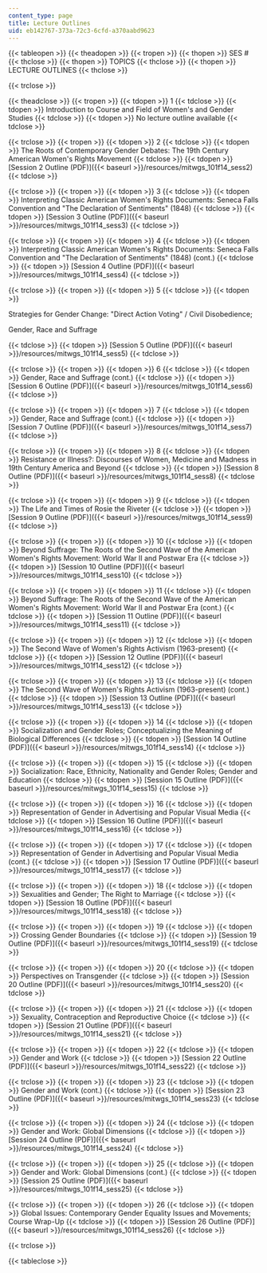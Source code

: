 ```yaml
---
content_type: page
title: Lecture Outlines
uid: eb142767-373a-72c3-6cfd-a370aabd9623
---
```


{{< tableopen >}}
{{< theadopen >}}
{{< tropen >}}
{{< thopen >}}
SES #
{{< thclose >}}
{{< thopen >}}
TOPICS
{{< thclose >}}
{{< thopen >}}
LECTURE OUTLINES
{{< thclose >}}

{{< trclose >}}

{{< theadclose >}}
{{< tropen >}}
{{< tdopen >}}
1
{{< tdclose >}}
{{< tdopen >}}
Introduction to Course and Field of Women's and Gender Studies
{{< tdclose >}}
{{< tdopen >}}
No lecture outline available
{{< tdclose >}}

{{< trclose >}}
{{< tropen >}}
{{< tdopen >}}
2
{{< tdclose >}}
{{< tdopen >}}
The Roots of Contemporary Gender Debates: The 19th Century American Women's Rights Movement
{{< tdclose >}}
{{< tdopen >}}
[Session 2 Outline (PDF)]({{< baseurl >}}/resources/mitwgs_101f14_sess2)
{{< tdclose >}}

{{< trclose >}}
{{< tropen >}}
{{< tdopen >}}
3
{{< tdclose >}}
{{< tdopen >}}
Interpreting Classic American Women's Rights Documents: Seneca Falls Convention and "The Declaration of Sentiments" (1848)
{{< tdclose >}}
{{< tdopen >}}
[Session 3 Outline (PDF)]({{< baseurl >}}/resources/mitwgs_101f14_sess3)
{{< tdclose >}}

{{< trclose >}}
{{< tropen >}}
{{< tdopen >}}
4
{{< tdclose >}}
{{< tdopen >}}
Interpreting Classic American Women's Rights Documents: Seneca Falls Convention and "The Declaration of Sentiments" (1848) (cont.)
{{< tdclose >}}
{{< tdopen >}}
[Session 4 Outline (PDF)]({{< baseurl >}}/resources/mitwgs_101f14_sess4)
{{< tdclose >}}

{{< trclose >}}
{{< tropen >}}
{{< tdopen >}}
5
{{< tdclose >}}
{{< tdopen >}}


Strategies for Gender Change: "Direct Action Voting" / Civil Disobedience;

Gender, Race and Suffrage


{{< tdclose >}}
{{< tdopen >}}
[Session 5 Outline (PDF)]({{< baseurl >}}/resources/mitwgs_101f14_sess5)
{{< tdclose >}}

{{< trclose >}}
{{< tropen >}}
{{< tdopen >}}
6
{{< tdclose >}}
{{< tdopen >}}
Gender, Race and Suffrage (cont.)
{{< tdclose >}}
{{< tdopen >}}
[Session 6 Outline (PDF)]({{< baseurl >}}/resources/mitwgs_101f14_sess6)
{{< tdclose >}}

{{< trclose >}}
{{< tropen >}}
{{< tdopen >}}
7
{{< tdclose >}}
{{< tdopen >}}
Gender, Race and Suffrage (cont.)
{{< tdclose >}}
{{< tdopen >}}
[Session 7 Outline (PDF)]({{< baseurl >}}/resources/mitwgs_101f14_sess7)
{{< tdclose >}}

{{< trclose >}}
{{< tropen >}}
{{< tdopen >}}
8
{{< tdclose >}}
{{< tdopen >}}
Resistance or Illness?: Discourses of Women, Medicine and Madness in 19th Century America and Beyond
{{< tdclose >}}
{{< tdopen >}}
[Session 8 Outline (PDF)]({{< baseurl >}}/resources/mitwgs_101f14_sess8)
{{< tdclose >}}

{{< trclose >}}
{{< tropen >}}
{{< tdopen >}}
9
{{< tdclose >}}
{{< tdopen >}}
The Life and Times of Rosie the Riveter
{{< tdclose >}}
{{< tdopen >}}
[Session 9 Outline (PDF)]({{< baseurl >}}/resources/mitwgs_101f14_sess9)
{{< tdclose >}}

{{< trclose >}}
{{< tropen >}}
{{< tdopen >}}
10
{{< tdclose >}}
{{< tdopen >}}
Beyond Suffrage: The Roots of the Second Wave of the American Women's Rights Movement: World War II and Postwar Era
{{< tdclose >}}
{{< tdopen >}}
[Session 10 Outline (PDF)]({{< baseurl >}}/resources/mitwgs_101f14_sess10)
{{< tdclose >}}

{{< trclose >}}
{{< tropen >}}
{{< tdopen >}}
11
{{< tdclose >}}
{{< tdopen >}}
Beyond Suffrage: The Roots of the Second Wave of the American Women's Rights Movement: World War II and Postwar Era (cont.)
{{< tdclose >}}
{{< tdopen >}}
[Session 11 Outline (PDF)]({{< baseurl >}}/resources/mitwgs_101f14_sess11)
{{< tdclose >}}

{{< trclose >}}
{{< tropen >}}
{{< tdopen >}}
12
{{< tdclose >}}
{{< tdopen >}}
The Second Wave of Women's Rights Activism (1963-present)
{{< tdclose >}}
{{< tdopen >}}
[Session 12 Outline (PDF)]({{< baseurl >}}/resources/mitwgs_101f14_sess12)
{{< tdclose >}}

{{< trclose >}}
{{< tropen >}}
{{< tdopen >}}
13
{{< tdclose >}}
{{< tdopen >}}
The Second Wave of Women's Rights Activism (1963-present) (cont.)
{{< tdclose >}}
{{< tdopen >}}
[Session 13 Outline (PDF)]({{< baseurl >}}/resources/mitwgs_101f14_sess13)
{{< tdclose >}}

{{< trclose >}}
{{< tropen >}}
{{< tdopen >}}
14
{{< tdclose >}}
{{< tdopen >}}
Socialization and Gender Roles; Conceptualizing the Meaning of Biological Differences
{{< tdclose >}}
{{< tdopen >}}
[Session 14 Outline (PDF)]({{< baseurl >}}/resources/mitwgs_101f14_sess14)
{{< tdclose >}}

{{< trclose >}}
{{< tropen >}}
{{< tdopen >}}
15
{{< tdclose >}}
{{< tdopen >}}
Socialization: Race, Ethnicity, Nationality and Gender Roles; Gender and Education
{{< tdclose >}}
{{< tdopen >}}
[Session 15 Outline (PDF)]({{< baseurl >}}/resources/mitwgs_101f14_sess15)
{{< tdclose >}}

{{< trclose >}}
{{< tropen >}}
{{< tdopen >}}
16
{{< tdclose >}}
{{< tdopen >}}
Representation of Gender in Advertising and Popular Visual Media
{{< tdclose >}}
{{< tdopen >}}
[Session 16 Outline (PDF)]({{< baseurl >}}/resources/mitwgs_101f14_sess16)
{{< tdclose >}}

{{< trclose >}}
{{< tropen >}}
{{< tdopen >}}
17
{{< tdclose >}}
{{< tdopen >}}
Representation of Gender in Advertising and Popular Visual Media (cont.)
{{< tdclose >}}
{{< tdopen >}}
[Session 17 Outline (PDF)]({{< baseurl >}}/resources/mitwgs_101f14_sess17)
{{< tdclose >}}

{{< trclose >}}
{{< tropen >}}
{{< tdopen >}}
18
{{< tdclose >}}
{{< tdopen >}}
Sexualities and Gender; The Right to Marriage
{{< tdclose >}}
{{< tdopen >}}
[Session 18 Outline (PDF)]({{< baseurl >}}/resources/mitwgs_101f14_sess18)
{{< tdclose >}}

{{< trclose >}}
{{< tropen >}}
{{< tdopen >}}
19
{{< tdclose >}}
{{< tdopen >}}
Crossing Gender Boundaries
{{< tdclose >}}
{{< tdopen >}}
[Session 19 Outline (PDF)]({{< baseurl >}}/resources/mitwgs_101f14_sess19)
{{< tdclose >}}

{{< trclose >}}
{{< tropen >}}
{{< tdopen >}}
20
{{< tdclose >}}
{{< tdopen >}}
Perspectives on Transgender
{{< tdclose >}}
{{< tdopen >}}
[Session 20 Outline (PDF)]({{< baseurl >}}/resources/mitwgs_101f14_sess20)
{{< tdclose >}}

{{< trclose >}}
{{< tropen >}}
{{< tdopen >}}
21
{{< tdclose >}}
{{< tdopen >}}
Sexuality, Contraception and Reproductive Choice
{{< tdclose >}}
{{< tdopen >}}
[Session 21 Outline (PDF)]({{< baseurl >}}/resources/mitwgs_101f14_sess21)
{{< tdclose >}}

{{< trclose >}}
{{< tropen >}}
{{< tdopen >}}
22
{{< tdclose >}}
{{< tdopen >}}
Gender and Work
{{< tdclose >}}
{{< tdopen >}}
[Session 22 Outline (PDF)]({{< baseurl >}}/resources/mitwgs_101f14_sess22)
{{< tdclose >}}

{{< trclose >}}
{{< tropen >}}
{{< tdopen >}}
23
{{< tdclose >}}
{{< tdopen >}}
Gender and Work (cont.)
{{< tdclose >}}
{{< tdopen >}}
[Session 23 Outline (PDF)]({{< baseurl >}}/resources/mitwgs_101f14_sess23)
{{< tdclose >}}

{{< trclose >}}
{{< tropen >}}
{{< tdopen >}}
24
{{< tdclose >}}
{{< tdopen >}}
Gender and Work: Global Dimensions
{{< tdclose >}}
{{< tdopen >}}
[Session 24 Outline (PDF)]({{< baseurl >}}/resources/mitwgs_101f14_sess24)
{{< tdclose >}}

{{< trclose >}}
{{< tropen >}}
{{< tdopen >}}
25
{{< tdclose >}}
{{< tdopen >}}
Gender and Work: Global Dimensions (cont.)
{{< tdclose >}}
{{< tdopen >}}
[Session 25 Outline (PDF)]({{< baseurl >}}/resources/mitwgs_101f14_sess25)
{{< tdclose >}}

{{< trclose >}}
{{< tropen >}}
{{< tdopen >}}
26
{{< tdclose >}}
{{< tdopen >}}
Global Issues: Contemporary Gender Equality Issues and Movements; Course Wrap-Up
{{< tdclose >}}
{{< tdopen >}}
[Session 26 Outline (PDF)]({{< baseurl >}}/resources/mitwgs_101f14_sess26)
{{< tdclose >}}

{{< trclose >}}

{{< tableclose >}}